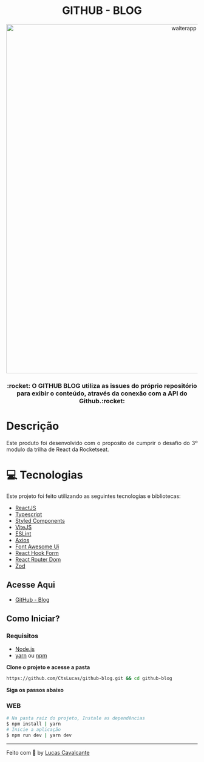 <h1 align="center">GITHUB - BLOG</h1>

<p align="center">
    <img src="https://user-images.githubusercontent.com/91428845/223552046-bfa3efb7-ca13-42a4-ad0c-c8e98f978ef1.png" alt="waiterapp" width="920px"/>
</p>

<h3 align="center">
  :rocket: O GITHUB BLOG utiliza as issues do próprio repositório para exibir o conteúdo, através da conexão com a API do Github.:rocket:  
</h3>

# Descrição

<p align="justify">
  Este produto foi desenvolvido com o proposito de cumprir o desafio do 3º modulo da trilha de React da Rocketseat.
</p>

# :computer: Tecnologias

Este projeto foi feito utilizando as seguintes tecnologias e bibliotecas:

- [ReactJS](https://reactjs.org/)
- [Typescript](https://www.typescriptlang.org/)
- [Styled Components](https://styled-components.com/)
- [ViteJS](https://vitejs.dev/)
- [ESLint](https://eslint.org/)
- [Axios](https://axios-http.com/)
- [Font Awesome Ui](https://fontawesome.com/icons)
- [React Hook Form](https://react-hook-form.com/)
- [React Router Dom](https://reactrouter.com/en/main)
- [Zod](https://zod.dev/)

## Acesse Aqui
- [GitHub - Blog](https://github-blog-git-main-ctslucas.vercel.app/)

## Como Iniciar?

### Requisitos

- [Node.js](https://nodejs.org/en/)
- [yarn](https://classic.yarnpkg.com/) ou [npm](https://www.npmjs.com/package/npm)

**Clone o projeto e acesse a pasta**

```bash
https://github.com/CtsLucas/github-blog.git && cd github-blog
```

**Siga os passos abaixo**

### WEB

```bash
# Na pasta raiz do projeto, Instale as dependências
$ npm install | yarn
# Inicie a aplicação
$ npm run dev | yarn dev
```
---

Feito com :purple_heart: by [Lucas Cavalcante](https://github.com/CtsLucas)
